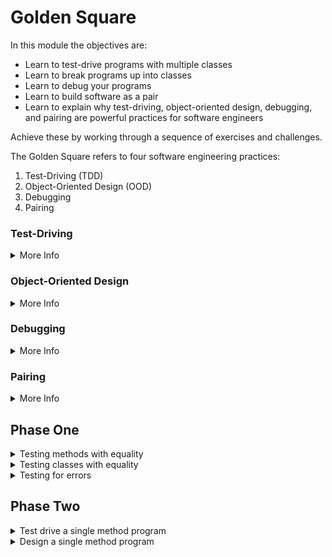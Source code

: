 # Golden Square 

In this module the objectives are:
- Learn to test-drive programs with multiple classes
- Learn to break programs up into classes
- Learn to debug your programs
- Learn to build software as a pair
- Learn to explain why test-driving, object-oriented design, debugging, and pairing are powerful practices for software engineers

Achieve these by working through a sequence of exercises and challenges.

The Golden Square refers to four software engineering practices:

1. Test-Driving (TDD)
2. Object-Oriented Design (OOD)
3. Debugging
4. Pairing

### Test-Driving
<details><summary>More Info</summary>
  Test-driving is a method for creating software that involves:

  1. Deciding what you want the software to do
  2. Writing tests to check that it does that
  3. Writing the code to pass those tests

  It is called test-driven development because you write the tests first and then focus on making them pass. The tests 'drive' the implementation.

  There are a number of reasons people do this. One key reason to test-drive is because it structures your programming approach and reduces your mental load.
</details>

### Object-Oriented Design
<details><summary>More Info</summary>
  Object-oriented design is a way of structuring code using objects and classes. The software is created by creating a system of classes that interact to perform the job of the software.

  Classes are blueprints for objects, and objects encapsulate ('wrap') values ('state' or 'memory'), providing methods that control access to those values and do useful work.

  Structuring programs is very important because programs can get very large and hard to understand. If you don't break them down into small parts each with a particular job they become expensive and time-consuming to maintain.

  There are a number of approaches to structuring programs. OOD is the most popular.
</details>

### Debugging
<details><summary>More Info</summary>
  Debugging is the name for a collection of different approaches for dealing with the situation when the code does something you don't intend it to for reasons you don't understand.

  It is important because code is complex and people rarely get it totally right. Most of the ways they get it wrong are subtle and hard to figure out. Good debugging skills help an engineer discover the source of defects ('bugs') and thereby correct them.
</details>

### Pairing
<details><summary>More Info</summary>
  Pair programming, or pairing, is two programmers working on the same thing at the same time. Some teams do pairing 100% of the time, most do it some of the time, and some never do it.

  It is useful because it can apply two minds and two sets of knowledge to the same problem, and because it spreads knowledge around a team. As an engineer, knowledge of the system is a very valuable thing, and so pairing makes the whole team more effective.
</details>

## Phase One
<details><summary>Testing methods with equality</summary>
  Files for testing methods with equality:

  1. add_five.rb / add_five_spec.rb
  2. greet.rb / greet_spec.rb
  3. check_codeword.rb / check_codeword_spec.rb
  4. report_length.rb / report_length_spec.rb
</details>

<details><summary>Testing classes with equality</summary>
  Files for testing classes with equality:

  1. reminder.rb / reminder_spec.rb (before changes made for testing for errors)
  2. counter.rb / counter_spec.rb
  3. string_builder.rb / string_builder_spec.rb
  4. gratitudes.rb / gratitudes_spec.rb
</details>

<details><summary>Testing for errors</summary>
  Files for testing for errors:

  1. reminder.rb / reminder_spec.rb
  2. present.rb / present_spec.rb
  3. password_checker.rb / password_checker_spec.rb
</details>

## Phase Two
<details><summary>Test drive a single method program</summary>

  1. make_snippet.rb / make_snippet_spec.rb
  2. count_words.rb / count_words_spec.rb
  
</details>
<details><summary>Design a single method program</summary>

  1. [extract_uppercase_design.md](phase-two/recipes/extract_uppercase_design.md) / extract_uppercase.rb / extract_uppercase_spec.rb
  2. [reading_time_design.md](phase-two/recipes/reading_time_design.md) / calculate_reading_time.rb / calculate_reading_time_spec.rb
  

</details>